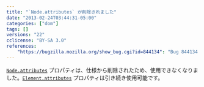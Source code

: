 ```yaml
---
title: "`Node.attributes` が削除されました"
date: "2013-02-24T03:44:31-05:00"
categories: ["dom"]
tags: []
versions: "22"
cclicense: "BY-SA 3.0"
references:
    "https://bugzilla.mozilla.org/show_bug.cgi?id=844134": "Bug 844134 – attributes should be defined on Element and not Node"
---
```

[`Node.attributes`](https://developer.mozilla.org/ja/docs/Web/API/Node.attributes) プロパティは、仕様から削除されたため、使用できなくなりました。[`Element.attributes`](https://developer.mozilla.org/ja/docs/Web/API/Element.attributes) プロパティは引き続き使用可能です。

